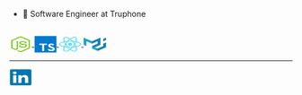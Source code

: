 

- 🎈 Software Engineer at Truphone

<div style="display: inline_block">
  <div align="center">
    <a href="https://github.com/spars57">
  </div>
  <div style="display: inline_block"><br>
    <a href="https://nodejs.org/en/docs/">
      <img align="center" height="30" width="40" src="https://raw.githubusercontent.com/devicons/devicon/master/icons/nodejs/nodejs-plain.svg">
    </a>
     <a href="https://www.typescriptlang.org/docs/">
        <img align="center" height="30" width="40" src="https://raw.githubusercontent.com/devicons/devicon/master/icons/typescript/typescript-plain.svg">
     </a>
      <a href="https://reactjs.org/docs/getting-started.html">
        <img align="center" height="30" width="40" src="https://raw.githubusercontent.com/devicons/devicon/master/icons/react/react-original.svg">
     </a>
     <a href="https://mui.com/">
        <img align="center" height="30" width="40" src="https://raw.githubusercontent.com/devicons/devicon/master/icons/materialui/materialui-original.svg">
     </a>
  </div>
</div>
  <hr>
   <a href="https://www.linkedin.com/in/bruno-mois%C3%A3o-3556a9209/"><img align="center" alt="spars-MYSQL" height="30" width="40" src="https://raw.githubusercontent.com/devicons/devicon/master/icons/linkedin/linkedin-original.svg"></a>
</div>
